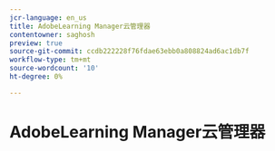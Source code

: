 ```yaml
---
jcr-language: en_us
title: AdobeLearning Manager云管理器
contentowner: saghosh
preview: true
source-git-commit: ccdb222228f76fdae63ebb0a808824ad6ac1db7f
workflow-type: tm+mt
source-wordcount: '10'
ht-degree: 0%

---
```




# AdobeLearning Manager云管理器

